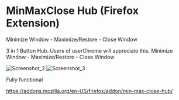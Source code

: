 # MinMaxClose Hub (Firefox Extension)
Minimize Window - Maximize/Restore - Close Window

3 in 1 Button Hub. Users of userChrome will appreciate this. Minimize Window - Maximize/Restore - Close Window

![Screenshot_2](https://github.com/soulhotel/MinMaxClose-Hub/assets/155501797/14d3b980-42aa-4482-856f-4e59619f94d0)
![Screenshot_3](https://github.com/soulhotel/MinMaxClose-Hub/assets/155501797/c605544b-ac30-40c0-b254-d3f87da5693c)

Fully functional

https://addons.mozilla.org/en-US/firefox/addon/min-max-close-hub/
